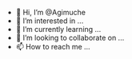 - 👋 Hi, I’m @Agimuche
- 👀 I’m interested in ...
- 🌱 I’m currently learning ...
- 💞️ I’m looking to collaborate on ...
- 📫 How to reach me ...

<!---
Agimuche/Agimuche is a ✨ special ✨ repository because its `README.md` (this file) appears on your GitHub profile.
You can click the Preview link to take a look at your changes.
--->
